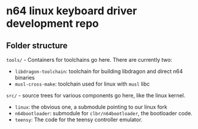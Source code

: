 # n64 linux keyboard driver development repo


## Folder structure

`tools/` - Containers for toolchains go here. There are currently two:
- `libdragon-toolchain`: toolchain for building libdragon and direct n64 binaries
- `musl-cross-make`: toolchain used for linux with `musl` libc

`src/` - source trees for various components go here, like the linux kernel.
- `linux`: the obvious one, a submodule pointing to our linux fork
- `n64bootloader`: submodule for `clbr/n64bootloader`, the bootloader code.
- `teensy`: The code for the teensy controller emulator.

